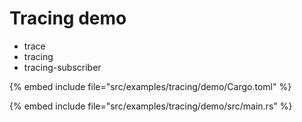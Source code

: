 # Tracing demo

* trace
* tracing
* tracing-subscriber

{% embed include file="src/examples/tracing/demo/Cargo.toml" %}

{% embed include file="src/examples/tracing/demo/src/main.rs" %}


